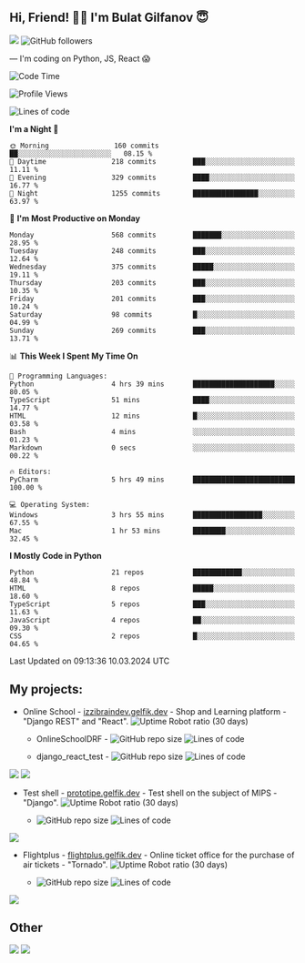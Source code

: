 ## Hi, Friend! 👋🏻 I'm Bulat Gilfanov 😇
![](https://komarev.com/ghpvc/?username=gelfik)
![GitHub followers](https://img.shields.io/github/followers/gelfik?label=Follow%20%20me&style=social)

— I'm coding on Python, JS, React 😱

<!--START_SECTION:waka-->
![Code Time](http://img.shields.io/badge/Code%20Time-846%20hrs%2046%20mins-blue)

![Profile Views](http://img.shields.io/badge/Profile%20Views-0-blue)

![Lines of code](https://img.shields.io/badge/From%20Hello%20World%20I%27ve%20Written-964.8%20thousand%20lines%20of%20code-blue)

**I'm a Night 🦉** 

```text
🌞 Morning                160 commits         ██░░░░░░░░░░░░░░░░░░░░░░░   08.15 % 
🌆 Daytime                218 commits         ███░░░░░░░░░░░░░░░░░░░░░░   11.11 % 
🌃 Evening                329 commits         ████░░░░░░░░░░░░░░░░░░░░░   16.77 % 
🌙 Night                  1255 commits        ████████████████░░░░░░░░░   63.97 % 
```
📅 **I'm Most Productive on Monday** 

```text
Monday                   568 commits         ███████░░░░░░░░░░░░░░░░░░   28.95 % 
Tuesday                  248 commits         ███░░░░░░░░░░░░░░░░░░░░░░   12.64 % 
Wednesday                375 commits         █████░░░░░░░░░░░░░░░░░░░░   19.11 % 
Thursday                 203 commits         ███░░░░░░░░░░░░░░░░░░░░░░   10.35 % 
Friday                   201 commits         ███░░░░░░░░░░░░░░░░░░░░░░   10.24 % 
Saturday                 98 commits          █░░░░░░░░░░░░░░░░░░░░░░░░   04.99 % 
Sunday                   269 commits         ███░░░░░░░░░░░░░░░░░░░░░░   13.71 % 
```


📊 **This Week I Spent My Time On** 

```text
💬 Programming Languages: 
Python                   4 hrs 39 mins       ████████████████████░░░░░   80.05 % 
TypeScript               51 mins             ████░░░░░░░░░░░░░░░░░░░░░   14.77 % 
HTML                     12 mins             █░░░░░░░░░░░░░░░░░░░░░░░░   03.58 % 
Bash                     4 mins              ░░░░░░░░░░░░░░░░░░░░░░░░░   01.23 % 
Markdown                 0 secs              ░░░░░░░░░░░░░░░░░░░░░░░░░   00.22 % 

🔥 Editors: 
PyCharm                  5 hrs 49 mins       █████████████████████████   100.00 % 

💻 Operating System: 
Windows                  3 hrs 55 mins       █████████████████░░░░░░░░   67.55 % 
Mac                      1 hr 53 mins        ████████░░░░░░░░░░░░░░░░░   32.45 % 
```

**I Mostly Code in Python** 

```text
Python                   21 repos            ████████████░░░░░░░░░░░░░   48.84 % 
HTML                     8 repos             █████░░░░░░░░░░░░░░░░░░░░   18.60 % 
TypeScript               5 repos             ███░░░░░░░░░░░░░░░░░░░░░░   11.63 % 
JavaScript               4 repos             ██░░░░░░░░░░░░░░░░░░░░░░░   09.30 % 
CSS                      2 repos             █░░░░░░░░░░░░░░░░░░░░░░░░   04.65 % 
```




 Last Updated on 09:13:36 10.03.2024 UTC
<!--END_SECTION:waka-->

## My projects:
* Online School - [izzibraindev.gelfik.dev](https://izzibraindev.gelfik.dev) - Shop and Learning platform - "Django REST" and "React". ![Uptime Robot ratio (30 days)](https://img.shields.io/uptimerobot/ratio/m789362933-76bebfd87184c57fccb2f8a2?style=plastic)

  * OnlineSchoolDRF - ![GitHub repo size](https://img.shields.io/github/repo-size/gelfik/OnlineSchoolDRF?color=succes&style=plastic)
![Lines of code](https://img.shields.io/tokei/lines/github/gelfik/OnlineSchoolDRF?color=success&label=line%20code&style=plastic)

  * django_react_test - ![GitHub repo size](https://img.shields.io/github/repo-size/gelfik/django_react_test?color=succes&style=plastic)
![Lines of code](https://img.shields.io/tokei/lines/github/gelfik/django_react_test?color=success&label=line%20code&style=plastic)

[![](https://github-readme-stats.vercel.app/api/pin/?username=gelfik&repo=OnlineSchoolDRF&theme=dark&hide_border=true&locale=RU)](https://github.com/gelfik/OnlineSchoolDRF)
[![](https://github-readme-stats.vercel.app/api/pin/?username=gelfik&repo=django_react_test&theme=dark&hide_border=true&locale=RU)](https://github.com/gelfik/django_react_test)

* Test shell - [prototipe.gelfik.dev](https://prototipe.gelfik.dev) - Test shell on the subject of MIPS - "Django". ![Uptime Robot ratio (30 days)](https://img.shields.io/uptimerobot/ratio/m789362955-a6306bfa213ad4615b219e32?style=plastic)

  * ![GitHub repo size](https://img.shields.io/github/repo-size/gelfik/prototipe-django?color=succes&style=plastic)
![Lines of code](https://img.shields.io/tokei/lines/github/gelfik/prototipe-django?color=success&label=line%20code&style=plastic)

[![](https://github-readme-stats.vercel.app/api/pin/?username=gelfik&repo=prototipe-django&theme=dark&hide_border=true)](https://github.com/gelfik/prototipe-django)

* Flightplus - [flightplus.gelfik.dev](https://flightplus.gelfik.dev) - Online ticket office for the purchase of air tickets - "Tornado". ![Uptime Robot ratio (30 days)](https://img.shields.io/uptimerobot/ratio/m789362969-1b1016050a1df7d8d7b11572?style=plastic)

  * ![GitHub repo size](https://img.shields.io/github/repo-size/gelfik/flightplus-tornado?color=succes&style=plastic)
![Lines of code](https://img.shields.io/tokei/lines/github/gelfik/flightplus-tornado?color=success&label=line%20code&style=plastic)

[![](https://github-readme-stats.vercel.app/api/pin/?username=gelfik&repo=flightplus-tornado&theme=dark&hide_border=true)](https://github.com/gelfik/flightplus-tornado)

## Other
![](https://github-readme-stats.vercel.app/api?username=gelfik&show_icons=true&theme=dark&count_private=true&hide_title=true&include_all_commits=true&hide_border=true)
![](https://github-readme-stats.vercel.app/api/top-langs/?username=gelfik&theme=dark&langs_count=10&layout=compact&hide_border=true)


<!--
**gelfik/gelfik** is a ✨ _special_ ✨ repository because its `README.md` (this file) appears on your GitHub profile.

Here are some ideas to get you started:

- 🔭 I’m currently working on ...
- 🌱 I’m currently learning ...
- 👯 I’m looking to collaborate on ...
- 🤔 I’m looking for help with ...
- 💬 Ask me about ...
- 📫 How to reach me: ...
- 😄 Pronouns: ...
- ⚡ Fun fact: ...
-->
